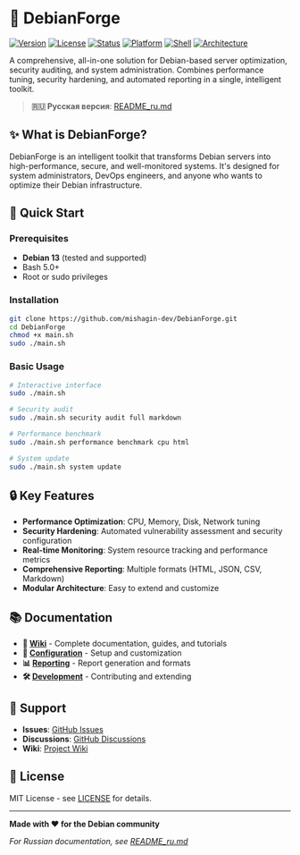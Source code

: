# 🔧 DebianForge

[![Version](https://img.shields.io/badge/version-0.9.8_alpha-orange.svg)](https://github.com/mishagin-dev/DebianForge)
[![License](https://img.shields.io/badge/license-MIT-green.svg)](LICENSE)
[![Status](https://img.shields.io/badge/status-active%20development-brightgreen.svg)](https://github.com/mishagin-dev/DebianForge)
[![Platform](https://img.shields.io/badge/platform-Debian%2013-orange.svg)](https://www.debian.org/)
[![Shell](https://img.shields.io/badge/shell-Bash%205.0+-lightgrey.svg)](https://www.gnu.org/software/bash/)
[![Architecture](https://img.shields.io/badge/architecture-modular-blue.svg)](https://github.com/mishagin-dev/DebianForge)

A comprehensive, all-in-one solution for Debian-based server optimization, security auditing, and system administration. Combines performance tuning, security hardening, and automated reporting in a single, intelligent toolkit.

> **🇷🇺 Русская версия**: [README_ru.md](README_ru.md)

## ✨ What is DebianForge?

DebianForge is an intelligent toolkit that transforms Debian servers into high-performance, secure, and well-monitored systems. It's designed for system administrators, DevOps engineers, and anyone who wants to optimize their Debian infrastructure.

## 🚀 Quick Start

### Prerequisites
- **Debian 13** (tested and supported)
- Bash 5.0+
- Root or sudo privileges

### Installation
```bash
git clone https://github.com/mishagin-dev/DebianForge.git
cd DebianForge
chmod +x main.sh
sudo ./main.sh
```

### Basic Usage
```bash
# Interactive interface
sudo ./main.sh

# Security audit
sudo ./main.sh security audit full markdown

# Performance benchmark
sudo ./main.sh performance benchmark cpu html

# System update
sudo ./main.sh system update
```

## 🔒 Key Features

- **Performance Optimization**: CPU, Memory, Disk, Network tuning
- **Security Hardening**: Automated vulnerability assessment and security configuration
- **Real-time Monitoring**: System resource tracking and performance metrics
- **Comprehensive Reporting**: Multiple formats (HTML, JSON, CSV, Markdown)
- **Modular Architecture**: Easy to extend and customize

## 📚 Documentation

- **📖 [Wiki](WIKI.md)** - Complete documentation, guides, and tutorials
- **🔧 [Configuration](WIKI.md#configuration)** - Setup and customization
- **📊 [Reporting](WIKI.md#reporting)** - Report generation and formats
- **🛠️ [Development](WIKI.md#development)** - Contributing and extending

## 🤝 Support

- **Issues**: [GitHub Issues](https://github.com/mishagin-dev/DebianForge/issues)
- **Discussions**: [GitHub Discussions](https://github.com/mishagin-dev/DebianForge/discussions)
- **Wiki**: [Project Wiki](WIKI.md)

## 📄 License

MIT License - see [LICENSE](LICENSE) for details.

---

**Made with ❤️ for the Debian community**

*For Russian documentation, see [README_ru.md](README_ru.md)*
